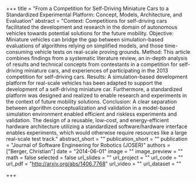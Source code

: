 +++
title = "From a Competition for Self-Driving Miniature Cars to a Standardized Experimental Platform: Concept, Models, Architecture, and Evaluation"
abstract = "Context: Competitions for self-driving cars facilitated the development and research in the domain of autonomous vehicles towards potential solutions for the future mobility. Objective: Miniature vehicles can bridge the gap between simulation-based evaluations of algorithms relying on simplified models, and those time-consuming vehicle tests on real-scale proving grounds. Method: This article combines findings from a systematic literature review, an in-depth analysis of results and technical concepts from contestants in a competition for self-driving miniature cars, and experiences of participating in the 2013 competition for self-driving cars. Results: A simulation-based development platform for real-scale vehicles has been adapted to support the development of a self-driving miniature car. Furthermore, a standardized platform was designed and realized to enable research and experiments in the context of future mobility solutions. Conclusion: A clear separation between algorithm conceptualization and validation in a model-based simulation environment enabled efficient and riskless experiments and validation. The design of a reusable, low-cost, and energy-efficient hardware architecture utilizing a standardized software/hardware interface enables experiments, which would otherwise require resources like a large real-scale test track."
abstract_short = ""
publication_short = ""
publication = "Journal of Software Engineering for Robotics (JOSER)"
authors = ["Berger, Christian"]
date = "2014-06-01"
image = ""
image_preview = ""
math = false
selected = false
url_slides = ""
url_project = ""
url_code = ""
url_pdf = "http://arxiv.org/abs/1406.7768"
url_video = ""
url_dataset = ""

+++
